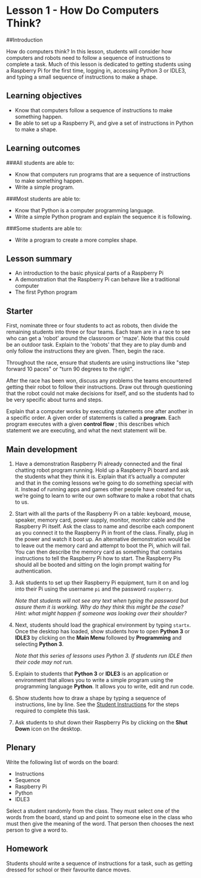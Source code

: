 # Lesson 1 - How Do Computers Think? 

##Introduction

How do computers think? In this lesson, students will consider how computers and robots need to follow a sequence of instructions to complete a task. Much of this lesson is dedicated to getting students using a Raspberry Pi for the first time, logging in, accessing Python 3 or IDLE3, and typing a small sequence of instructions to make a shape.

## Learning objectives

- Know that computers follow a sequence of instructions to make something happen.
- Be able to set up a Raspberry Pi, and give a set of instructions in Python to make a shape.


## Learning outcomes

###All students are able to:

- Know that computers run programs that are a sequence of instructions to make something happen. 
- Write a simple program. 

###Most students are able to:

- Know that Python is a computer programming language.  
- Write a simple Python program and explain the sequence it is following.

###Some students are able to:

- Write a program to create a more complex shape.


## Lesson summary

- An introduction to the basic physical parts of a Raspberry Pi
- A demonstration that the Raspberry Pi can behave like a traditional computer
- The first Python program

## Starter

First, nominate three or four students to act as robots, then divide the remaining students into three or four teams. Each team are in a race to see who can get a 'robot' around the classroom or 'maze'. Note that this could be an outdoor task. Explain to the 'robots' that they are to play dumb and only follow the instructions they are given. Then, begin the race.

Throughout the race, ensure that students are using instructions like "step forward 10 paces" or "turn 90 degrees to the right".

After the race has been won, discuss any problems the teams encountered getting their robot to follow their instructions. Draw out through questioning that the robot could not make decisions for itself, and so the students had to be very specific about turns and steps.

Explain that a computer works by executing statements one after another in a specific order. A given order of statements is called a **program**. Each program executes with a given **control flow** ; this describes which statement we are executing, and what the next statement will be.

## Main development

1. Have a demonstration Raspberry Pi already connected and the final chatting robot program running. Hold up a Raspberry Pi board and ask the students what they think it is. Explain that it’s actually a computer and that in the coming lessons we’re going to do something special with it. Instead of running apps and games other people have created for us, we’re going to learn to write our own software to make a robot that chats to us.

2. Start with all the parts of the Raspberry Pi on a table: keyboard, mouse, speaker, memory card, power supply, monitor, monitor cable and the Raspberry Pi itself. Ask the class to name and describe each component as you connect it to the Raspberry Pi in front of the class. Finally, plug in the power and watch it boot up. An alternative demonstration would be to leave out the memory card and attempt to boot the Pi, which will fail. You can then describe the memory card as something that contains instructions to tell the Raspberry Pi how to start. The Raspberry Pis should all be booted and sitting on the login prompt waiting for authentication.

2. Ask students to set up their Raspberry Pi equipment, turn it on and log into their Pi using the username `pi` and the password `raspberry`.

	*Note that students will not see any text when typing the password but assure them it is working. Why do they think this might be the case? Hint: what might happen if someone was looking over their shoulder?*
	
3. Next, students should load the graphical environment by typing `startx`. Once the desktop has loaded, show students how to open **Python 3** or **IDLE3** by clicking on the **Main Menu** followed by **Programming** and selecting **Python 3**.
	
	*Note that this series of lessons uses Python 3. If students run IDLE then their code may not run.*

4. Explain to students that **Python 3** or **IDLE3** is an application or environment that allows you to write a simple program using the programming language **Python**. It allows you to write, edit and run code. 

5. Show students how to draw a shape by typing a sequence of instructions, line by line. See the [Student Instructions](worksheet.md) for the steps required to complete this task.

6. Ask students to shut down their Raspberry Pis by clicking on the **Shut Down** icon on the desktop. 

## Plenary

Write the following list of words on the board:

- Instructions
- Sequence
- Raspberry Pi
- Python
- IDLE3

Select a student randomly from the class. They must select one of the words from the board, stand up and point to someone else in the class who must then give the meaning of the word. That person then chooses the next person to give a word to.

## Homework

Students should write a sequence of instructions for a task, such as getting dressed for school or their favourite dance moves.

